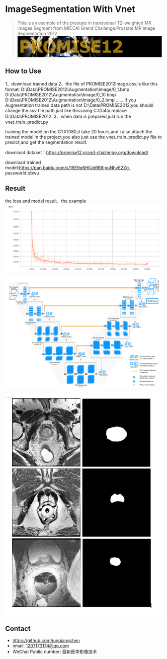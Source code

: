 # ImageSegmentation With Vnet
> This is an example of the prostate in transversal T2-weighted MR images Segment from MICCAI Grand Challenge:Prostate MR Image Segmentation 2012
![](promise12_header.png)

## How to Use

1、download trained data
2、the file of PROMISE2012Image.csv,is like this format:
  D:\Data\PROMISE2012\Augmentation\Image/0_1.bmp
  D:\Data\PROMISE2012\Augmentation\Image/0_10.bmp
  D:\Data\PROMISE2012\Augmentation\Image/0_2.bmp
  ......
if you Augmentation trained data path is not D:\Data\PROMISE2012\,you should change the csv file path just like this:using C:\Data\ replace D:\Data\PROMISE2012\.
3、when data is prepared,just run the vnet_train_predict.py

training the model on the GTX1080,it take 20 hours,and i also attach the trained model in the project,you also just use the vnet_train_predict.py file to predict,and get the segmentation result.

download dataset：https://promise12.grand-challenge.org/download/

download trained model:https://pan.baidu.com/s/19E9q6HIUeRB8jpuNhvE2Zg, passworld:obwu

## Result

the loss and model result，the example
![](loss.PNG)

![](vnet.PNG)

![](result.PNG)

## Contact
* https://github.com/junqiangchen
* email: 1207173174@qq.com
* WeChat Public number: 最新医学影像技术
